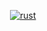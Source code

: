   <a href="#">
    <img src="svg/dev/languages/rust.svg" alt="rust" style="vertical-align:top; margin:6px 4px">
  </a>
